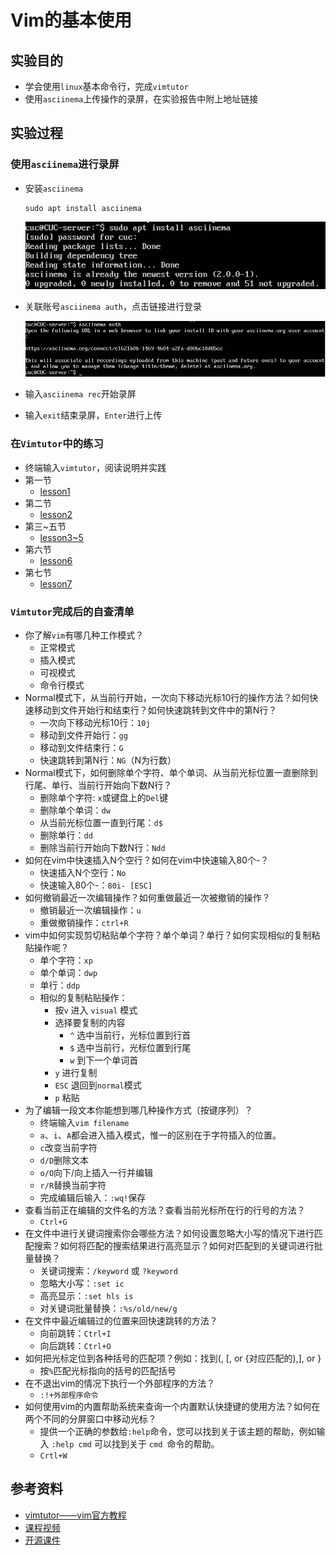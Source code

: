 # Vim的基本使用

## 实验目的

* 学会使用`linux`基本命令行，完成`vimtutor`
* 使用`asciinema`上传操作的录屏，在实验报告中附上地址链接

## 实验过程

### 使用`asciinema`进行录屏

* 安装`asciinema`

  ```
  sudo apt install asciinema
  ```

  ![](installasciinema.png)

* 关联账号`asciinema auth`，点击链接进行登录

  ![](auth.png)

* 输入`asciinema rec`开始录屏

* 输入`exit`结束录屏，`Enter`进行上传

###  在`Vimtutor`中的练习

* 终端输入`vimtutor`，阅读说明并实践
* 第一节
  * [lesson1](https://asciinema.org/a/ElwNdzZ99f5hcsgmg7f6d2gz0)
* 第二节
  * [lesson2](https://asciinema.org/a/EjinyXGSanBfROHJGm8dW7ubp)
* 第三~五节
  * [lesson3~5](https://asciinema.org/a/FbE2xirCUvjPP7Pdz5IkMsMZG)
* 第六节
  * [lesson6](https://asciinema.org/a/3hX3rVjjAVnp2OqIpThH865u)
* 第七节
  * [lesson7](https://asciinema.org/a/Rna7CqmVpUB28WPFUsk8plc9f)

### `Vimtutor`完成后的自查清单

- 你了解`vim`有哪几种工作模式？
  - 正常模式
  - 插入模式
  - 可视模式
  - 命令行模式
- Normal模式下，从当前行开始，一次向下移动光标10行的操作方法？如何快速移动到文件开始行和结束行？如何快速跳转到文件中的第N行？
  - 一次向下移动光标10行：`10j`
  - 移动到文件开始行：`gg`
  - 移动到文件结束行：`G`
  - 快速跳转到第N行：`NG`（N为行数）
- Normal模式下，如何删除单个字符、单个单词、从当前光标位置一直删除到行尾、单行、当前行开始向下数N行？
  - 删除单个字符: `x`或键盘上的`Del`键
  - 删除单个单词：`dw`
  - 从当前光标位置一直到行尾：`d$`
  - 删除单行：`dd`
  - 删除当前行开始向下数N行：`Ndd`
- 如何在vim中快速插入N个空行？如何在vim中快速输入80个-？
  - 快速插入N个空行：`No`
  - 快速输入80个-：`80i- [ESC]`
- 如何撤销最近一次编辑操作？如何重做最近一次被撤销的操作？
  - 撤销最近一次编辑操作：`u`
  - 重做撤销操作：`ctrl+R`
- vim中如何实现剪切粘贴单个字符？单个单词？单行？如何实现相似的复制粘贴操作呢？
  - 单个字符：`xp`
  - 单个单词：`dwp`
  - 单行：`ddp`
  - 相似的复制粘贴操作：
    - 按`v` 进入 `visual` 模式
    - 选择要复制的内容
      - `^` 选中当前行，光标位置到行首
      - `$` 选中当前行，光标位置到行尾
      - `w` 到下一个单词首
    - `y` 进行复制
    - `ESC` 退回到`normal`模式
    - `p` 粘贴
- 为了编辑一段文本你能想到哪几种操作方式（按键序列）？
  - 终端输入`vim filename`
  - `a`、`i`、`A`都会进入插入模式，惟一的区别在于字符插入的位置。
  - `c`改变当前字符
  - `d/D`删除文本
  - `o/O`向下/向上插入一行并编辑
  - `r/R`替换当前字符
  - 完成编辑后输入：`:wq!`保存
- 查看当前正在编辑的文件名的方法？查看当前光标所在行的行号的方法？
  - `Ctrl+G`
- 在文件中进行关键词搜索你会哪些方法？如何设置忽略大小写的情况下进行匹配搜索？如何将匹配的搜索结果进行高亮显示？如何对匹配到的关键词进行批量替换？
  - 关键词搜索：`/keyword` 或 `?keyword`
  - 忽略大小写：`:set ic`
  - 高亮显示：`:set hls is`
  - 对关键词批量替换：`:%s/old/new/g`
- 在文件中最近编辑过的位置来回快速跳转的方法？
  - 向前跳转：`Ctrl+I`
  - 向后跳转：`Ctrl+O`
- 如何把光标定位到各种括号的匹配项？例如：找到(, [, or {对应匹配的),], or }
  - 按`%`匹配光标指向的括号的匹配括号
- 在不退出vim的情况下执行一个外部程序的方法？
  - `:!+外部程序命令`
- 如何使用vim的内置帮助系统来查询一个内置默认快捷键的使用方法？如何在两个不同的分屏窗口中移动光标？
  - 提供一个正确的参数给`:help`命令，您可以找到关于该主题的帮助，例如输入 `:help cmd` 可以找到关于 `cmd `命令的帮助。
  - `Crtl+W`

## 参考资料

* [vimtutor——vim官方教程](https://www.cnblogs.com/YooHoeh/p/10659695.html)
* [课程视频](https://space.bilibili.com/388851616/channel/detail?cid=103824)
* [开源课件](https://github.com/c4pr1c3/LinuxSysAdmin)



